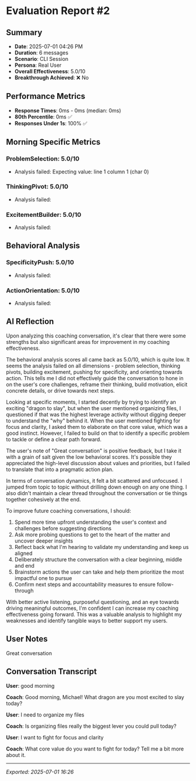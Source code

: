 # Evaluation Report #2

## Summary
- **Date**: 2025-07-01 04:26 PM
- **Duration**: 6 messages
- **Scenario**: CLI Session
- **Persona**: Real User
- **Overall Effectiveness**: 5.0/10
- **Breakthrough Achieved**: ❌ No

## Performance Metrics
- **Response Times**: 0ms - 0ms (median: 0ms)
- **80th Percentile**: 0ms ✅
- **Responses Under 1s**: 100% ✅

## Morning Specific Metrics
### ProblemSelection: 5.0/10
- Analysis failed: Expecting value: line 1 column 1 (char 0)

### ThinkingPivot: 5.0/10
- Analysis failed: 

### ExcitementBuilder: 5.0/10
- Analysis failed: 

## Behavioral Analysis
### SpecificityPush: 5.0/10
- Analysis failed: 

### ActionOrientation: 5.0/10
- Analysis failed: 

## AI Reflection
Upon analyzing this coaching conversation, it's clear that there were some strengths but also significant areas for improvement in my coaching effectiveness. 

The behavioral analysis scores all came back as 5.0/10, which is quite low. It seems the analysis failed on all dimensions - problem selection, thinking pivots, building excitement, pushing for specificity, and orienting towards action. This tells me I did not effectively guide the conversation to hone in on the user's core challenges, reframe their thinking, build motivation, elicit concrete details, or drive towards next steps. 

Looking at specific moments, I started decently by trying to identify an exciting "dragon to slay", but when the user mentioned organizing files, I questioned if that was the highest leverage activity without digging deeper to understand the "why" behind it. When the user mentioned fighting for focus and clarity, I asked them to elaborate on that core value, which was a good instinct. However, I failed to build on that to identify a specific problem to tackle or define a clear path forward.

The user's note of "Great conversation" is positive feedback, but I take it with a grain of salt given the low behavioral scores. It's possible they appreciated the high-level discussion about values and priorities, but I failed to translate that into a pragmatic action plan.

In terms of conversation dynamics, it felt a bit scattered and unfocused. I jumped from topic to topic without drilling down enough on any one thing. I also didn't maintain a clear thread throughout the conversation or tie things together cohesively at the end.

To improve future coaching conversations, I should:
1) Spend more time upfront understanding the user's context and challenges before suggesting directions 
2) Ask more probing questions to get to the heart of the matter and uncover deeper insights
3) Reflect back what I'm hearing to validate my understanding and keep us aligned
4) Deliberately structure the conversation with a clear beginning, middle and end
5) Brainstorm actions the user can take and help them prioritize the most impactful one to pursue
6) Confirm next steps and accountability measures to ensure follow-through

With better active listening, purposeful questioning, and an eye towards driving meaningful outcomes, I'm confident I can increase my coaching effectiveness going forward. This was a valuable analysis to highlight my weaknesses and identify tangible ways to better support my users.

## User Notes
Great conversation

## Conversation Transcript

**User**: good morning

**Coach**: Good morning, Michael! What dragon are you most excited to slay today?

**User**: I need to organize my files

**Coach**: Is organizing files really the biggest lever you could pull today?

**User**: I want to fight for focus and clarity

**Coach**: What core value do you want to fight for today? Tell me a bit more about it.

---
*Exported: 2025-07-01 16:26*
